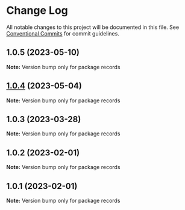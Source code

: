 # Change Log

All notable changes to this project will be documented in this file.
See [Conventional Commits](https://conventionalcommits.org) for commit guidelines.

## 1.0.5 (2023-05-10)

**Note:** Version bump only for package records





## [1.0.4](https://github.com/shuxiaoman/technology/compare/records@1.0.3...records@1.0.4) (2023-05-04)

**Note:** Version bump only for package records





## 1.0.3 (2023-03-28)

**Note:** Version bump only for package records





## 1.0.2 (2023-02-01)

**Note:** Version bump only for package records





## 1.0.1 (2023-02-01)

**Note:** Version bump only for package records
